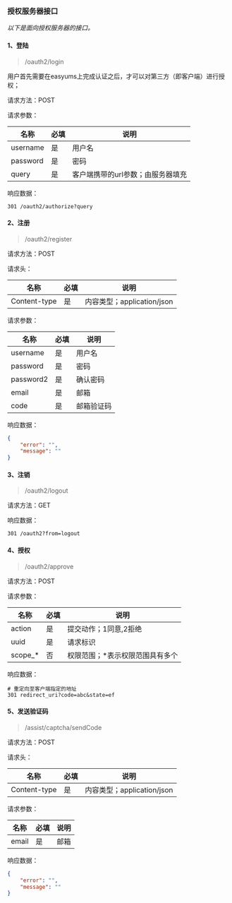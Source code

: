 ### 授权服务器接口

*以下是面向授权服务器的接口。*

#### 1、登陆

> /oauth2/login

用户首先需要在easyums上完成认证之后，才可以对第三方（即客户端）进行授权；

请求方法：POST

请求参数：

| 名称 | 必填 | 说明 |
| ---- | ---- | ---- |
| username | 是 | 用户名 |
| password | 是 | 密码 |
| query | 是 | 客户端携带的url参数；由服务器填充 |

响应数据：

```text
301 /oauth2/authorize?query
```

#### 2、注册

> /oauth2/register

请求方法：POST

请求头：

| 名称 | 必填 | 说明 |
| ---- | ---- | ---- |
| Content-type | 是 | 内容类型；application/json |

请求参数：

| 名称 | 必填 | 说明 |
| ---- | ---- | ---- |
| username | 是 | 用户名 |
| password | 是 | 密码 |
| password2 | 是 | 确认密码 |
| email | 是 | 邮箱 |
| code | 是 | 邮箱验证码 |

响应数据：

```json
{
    "error": "",
    "message": ""
}
```

#### 3、注销

> /oauth2/logout

请求方法：GET

响应数据：

```text
301 /oauth2?from=logout
```

#### 4、授权

> /oauth2/approve

请求方法：POST

请求参数：

| 名称 | 必填 | 说明 |
| ---- | ---- | ---- |
| action | 是 | 提交动作；1同意,2拒绝 |
| uuid | 是 | 请求标识 |
| scope_* | 否 | 权限范围；*表示权限范围具有多个 |

响应数据：

```text
# 重定向至客户端指定的地址
301 redirect_uri?code=abc&state=ef
```

#### 5、发送验证码

> /assist/captcha/sendCode

请求方法：POST

请求头：

| 名称 | 必填 | 说明 |
| ---- | ---- | ---- |
| Content-type | 是 | 内容类型；application/json |

请求参数：

| 名称 | 必填 | 说明 |
| ---- | ---- | ---- |
| email | 是 | 邮箱 |

响应数据：

```json
{
    "error": "",
    "message": ""
}
```